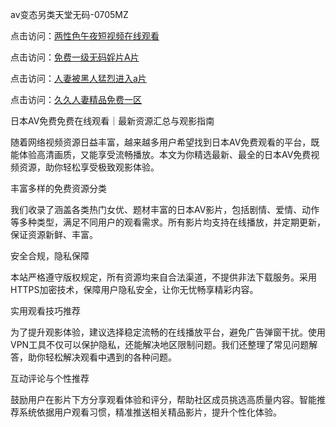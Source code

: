 
av变态另类天堂无码-0705MZ


点击访问：<a href="https://cfad.pages.dev/">两性色午夜短视频在线观看</a>

点击访问：<a href="https://gsd-agv.pages.dev/">免费一级无码婬片A片</a>

点击访问：<a href="https://bsdf-5f5.pages.dev/">人妻被黑人猛烈进入a片</a>

点击访问：<a href="https://bered.pages.dev/">久久人妻精品免费一区</a>




日本AV免费免费在线观看｜最新资源汇总与观影指南

随着网络视频资源日益丰富，越来越多用户希望找到日本AV免费观看的平台，既能体验高清画质，又能享受流畅播放。本文为你精选最新、最全的日本AV免费视频资源，助你轻松享受极致观影体验。

丰富多样的免费资源分类

我们收录了涵盖各类热门女优、题材丰富的日本AV影片，包括剧情、爱情、动作等多种类型，满足不同用户的观看需求。所有影片均支持在线播放，并定期更新，保证资源新鲜、丰富。

安全合规，隐私保障

本站严格遵守版权规定，所有资源均来自合法渠道，不提供非法下载服务。采用HTTPS加密技术，保障用户隐私安全，让你无忧畅享精彩内容。

实用观看技巧推荐

为了提升观影体验，建议选择稳定流畅的在线播放平台，避免广告弹窗干扰。使用VPN工具不仅可以保护隐私，还能解决地区限制问题。我们还整理了常见问题解答，助你轻松解决观看中遇到的各种问题。

互动评论与个性推荐

鼓励用户在影片下方分享观看体验和评分，帮助社区成员挑选高质量内容。智能推荐系统依据用户观看习惯，精准推送相关精品影片，提升个性化体验。

























<span style="display:none;">[Canonical link]( https://github.com/thi20250705/thi17 ）</span>
